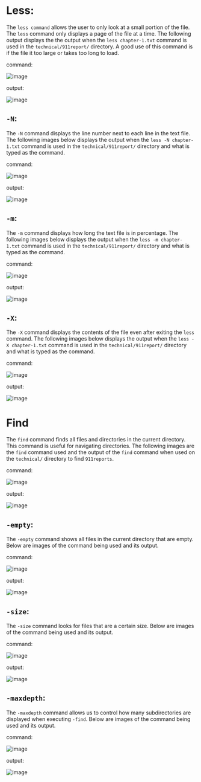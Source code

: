# Less:
The `less command` allows the user to only look at a small portion of the file. The `less` command only displays a page of the file at a time. The following output displays the the output when the `less chapter-1.txt` command is used in the `technical/911report/` directory. A good use of this command is if the file it too large or takes too long to load.

command:

![image](https://user-images.githubusercontent.com/114322700/198933841-794b5ed5-07e3-4955-bc7d-f183e0837c9f.png)

output:

![image](https://user-images.githubusercontent.com/114322700/198932074-277a5885-cc99-4730-a7fd-814180cd5ce0.png)

## `-N`:
The `-N` command displays the line number next to each line in the text file. The following images below displays the output when the `less -N chapter-1.txt` command is used in the `technical/911report/` directory and what is typed as the command. 

command:

![image](https://user-images.githubusercontent.com/114322700/198934563-6ac57e89-57fd-475d-9fd4-8ad8b2040849.png)

output:

![image](https://user-images.githubusercontent.com/114322700/198934685-5bbb848d-98ba-4fd6-9401-46b295d05631.png)

## `-m`:
The `-m` command displays how long the text file is in percentage. The following images below displays the output when the `less -m chapter-1.txt` command is used in the `technical/911report/` directory and what is typed as the command. 

command:

![image](https://user-images.githubusercontent.com/114322700/198935432-cbc8cbf9-4bcf-4150-b5d0-115ce0f3ef65.png)

output:

![image](https://user-images.githubusercontent.com/114322700/198935302-9d58c49c-0cd4-4a46-b4be-4688a62ddc77.png)

## `-X`:
The `-X` command displays the contents of the file even after exiting the `less` command. The following images below displays the output when the `less -X chapter-1.txt` command is used in the `technical/911report/` directory and what is typed as the command. 

command:

![image](https://user-images.githubusercontent.com/114322700/198936018-6c7c0064-7340-42c2-9577-7cad9614d96f.png)

output:

![image](https://user-images.githubusercontent.com/114322700/198936154-9c6f439a-f315-48ab-a058-5857c2ca7a2c.png)

# Find
The `find` command finds all files and directories in the current directory. This command is useful for navigating directories. The following images are the `find` command used and the output of the `find` command when used on the `technical/` directory to find `911reports`.

command:

![image](https://user-images.githubusercontent.com/114322700/198937511-cb96adf2-ba37-456a-bb09-f602bbb84daf.png)

output:

![image](https://user-images.githubusercontent.com/114322700/198937624-8dd26036-2b67-4cb7-94ec-74d6f4595edb.png)

## `-empty`:
The `-empty` command shows all files in the current directory that are empty. Below are images of the command being used and its output.

command:

![image](https://user-images.githubusercontent.com/114322700/198938147-95da44d0-5ad7-4cf8-8da1-7775f917de3e.png)

output:

![image](https://user-images.githubusercontent.com/114322700/198938411-30c19d54-cc5e-444c-a7d3-f9273e0809ec.png)

## `-size`:
The `-size` command looks for files that are a certain size. Below are images of the command being used and its output.

command:

![image](https://user-images.githubusercontent.com/114322700/198938629-52ce94f1-825d-4496-8c5a-87764078f593.png)

output:

![image](https://user-images.githubusercontent.com/114322700/198938693-adfabe1b-b78d-44ee-94e9-cf2159cd2d29.png)

## `-maxdepth`:
The `-maxdepth` command allows us to control how many subdirectories are displayed when executing `-find`.  Below are images of the command being used and its output.

command:

![image](https://user-images.githubusercontent.com/114322700/198939205-e507530e-241c-4b4f-8fff-388eac30453a.png)

output:

![image](https://user-images.githubusercontent.com/114322700/198939252-2e32207b-2479-4596-98a6-21353c3914aa.png)


















